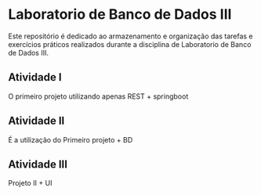 # Laboratorio de Banco de Dados III
Este repositório é dedicado ao armazenamento e organização das tarefas e exercícios práticos realizados durante a disciplina de Laboratorio de Banco de Dados III.

## Atividade I
O primeiro projeto utilizando apenas  REST + springboot

## Atividade II
É a utilização do Primeiro projeto + BD

## Atividade III
Projeto II + UI

